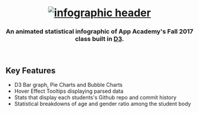 <h1 align="center">
  <br>
  <a href="https://pconde705.github.io/Fall-2017-Infographic/"><img src="https://res.cloudinary.com/lopopoa2/image/upload/v1512754121/Screen_Shot_2017-12-08_at_9.27.10_AM_yjzigm.png" alt="infographic header"></a>
  <br>
  <h3 align="center">An animated statistical infographic of App Academy's Fall 2017 class built in <a href="https://d3js.org/" target="_blank">D3</a>.</h3>
  <br>
</h1>


## Key Features

* D3 Bar graph, Pie Charts and Bubble Charts
* Hover Effect Tooltips displaying parsed data
* Stats that display each students's Github repo and commit history
* Statistical breakdowns of age and gender ratio among the student body


<p align="center">
  <img src="">
</p>
